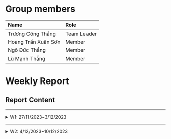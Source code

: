 # Group members
| Name                | Role        |
|:--------------------| :---------- |
| Trương Công Thắng   | Team Leader |
| Hoàng Trần Xuân Sơn | Member      |
| Ngô Đức Thắng       | Member      |
| Lù Mạnh Thắng       | Member      |

# Weekly Report
## Report Content

-----------------------------------------------------------------
<details>
  <summary>W1: 27/11/2023~3/12/2023 </summary>
<br>
<details>
<summary>Team Member 1</summary>
<br>

- Assigned tasks:
    - Declare coupling level in subsystem

- Implementation details:
    - Pull Request(s): [Attach links to your pull requests here. You can attach multiple pull requests]()
    - Specific implementation details:
        - Find coupling level in subsystem code

[//]: # (        - Describe specific in detail what you did last week)
[//]: # (        - You can attach images if you want)


</details>

<details>
<summary>Team Member 2</summary>
<br>

- Assigned tasks:
    - Declare coupling level in controller

- Implementation details:
    - Pull Request(s): [Attach links to your pull requests here. You can attach multiple pull requests]()
    - Specific implementation details:
        - Describe specific in detail what you did last week
        - You can attach images if you want

</details>

<details>
<summary>Ngo Duc Thang</summary>
<br>

- Assigned tasks:
    - Declare coupling level in ViewCartController

- Implementation details:
    - Pull Request(s): [Pull request](https://github.com/sonhtx/TKXDPM.KHMT.20231-20/pull/1)

</details>

<details>
<summary>Team Member 4</summary>
<br>

- Assigned tasks:
    - Declare coupling level in entity

- Implementation details:
    - Pull Request(s): [Attach links to your pull requests here. You can attach multiple pull requests]()
    - Specific implementation details:
        - Describe specific in detail what you did last week
        - You can attach images if you want

</details>

</details>

----------------------------------------------------
<details>
  <summary>W2: 4/12/2023~10/12/2023 </summary>
<br>
<details>
<summary>Team Member 1</summary>
<br>

- Assigned tasks:
    - Declare cohesion level in subsystem

- Implementation details:
    - Pull Request(s): [Attach links to your pull requests here. You can attach multiple pull requests]()
    - Specific implementation details:
        - Describe specific in detail what you did last week
        - You can attach images if you want

</details>

<details>
<summary>Team Member 2</summary>
<br>

- Assigned tasks:
    - Declare cohesion level in controller

- Implementation details:
    - Pull Request(s): [Attach links to your pull requests here. You can attach multiple pull requests]()
    - Specific implementation details:
        - Describe specific in detail what you did last week
        - You can attach images if you want

</details>

<details>
<summary>Team Member 3</summary>
<br>

- Assigned tasks:
    - Declare cohesion level in utils

- Implementation details:
    - Pull Request(s): [Attach links to your pull requests here. You can attach multiple pull requests]()
    - Specific implementation details:
        - Describe specific in detail what you did last week
        - You can attach images if you want

</details>

<details>
<summary>Team Member 4</summary>
<br>

- Assigned tasks:
    - Declare cohesion level in entity

- Implementation details:
    - Pull Request(s): [Attach links to your pull requests here. You can attach multiple pull requests]()
    - Specific implementation details:
        - Describe specific in detail what you did last week
        - You can attach images if you want

</details>

</details>
